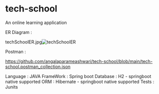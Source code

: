 # tech-school
An online learning application

ER Diagram :

techSchoolER.jpg![techSchoolER](https://user-images.githubusercontent.com/21170266/123554018-c7632b80-d79b-11eb-8c74-cd984a352b1e.jpg)

Postman : 

https://github.com/angalaparameashwari/tech-school/blob/main/tech-school.postman_collection.json


Language : JAVA
FrameWork : Spring boot
Database : H2 - springboot native supported
ORM : Hibernate - springboot native supported
Tests : Junits
